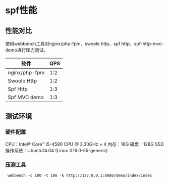 # spf性能
## 性能对比
使用webbench工具对nginx/php-fpm、swoole http、spf http、spf-http-mvc-demo进行压力测试。

| 软件 | QPS |
| -- | -- |
| nginx/php-fpm  | 1:2 |
| Swoole Http    | 1:2 |
| Spf Http       | 1:3 |
| Spf MVC demo   | 1:3 |

## 测试环境
### 硬件配置
CPU：Intel® Core™ i5-4590 CPU @ 3.30GHz × 4
内存：16G
磁盘：128G SSD
操作系统：Ubuntu14.04 (Linux 3.16.0-55-generic)

### 压测工具

```shell
 webbench -c 100 -t 100 -k http://127.0.0.1:8080/demo/index/index
```
